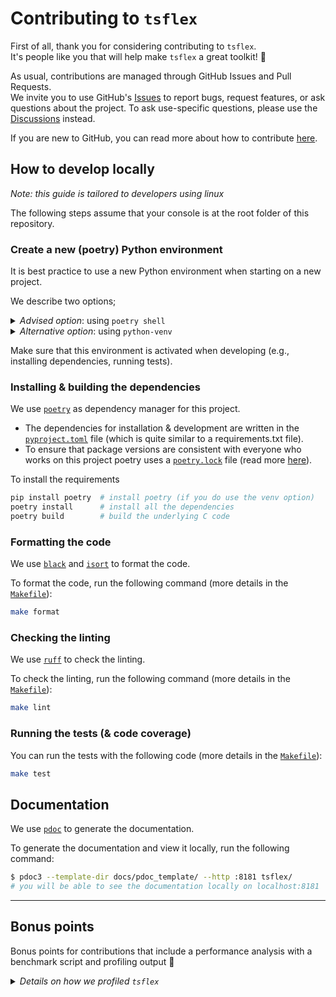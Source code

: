 # Contributing to `tsflex`

First of all, thank you for considering contributing to `tsflex`.<br>
It's people like you that will help make `tsflex` a great toolkit! 🤝

As usual, contributions are managed through GitHub Issues and Pull Requests.  
We invite you to use GitHub's [Issues](https://github.com/predict-idlab/tsflex/issues) to report bugs, request features, or ask questions about the project. To ask use-specific questions, please use the [Discussions](https://github.com/predict-idlab/tsflex/discussions) instead.

If you are new to GitHub, you can read more about how to contribute [here](https://docs.github.com/en/get-started/quickstart/contributing-to-projects).

## How to develop locally

*Note: this guide is tailored to developers using linux*

The following steps assume that your console is at the root folder of this repository.

### Create a new (poetry) Python environment

It is best practice to use a new Python environment when starting on a new project.

We describe two options; 

<details>
<summary><i>Advised option</i>: using <code>poetry shell</code></summary>
For dependency management we use poetry (read more below).<br>
Hence, we advise to use poetry shell to create a Python environment for this project.

1. Install poetry: https://python-poetry.org/docs/#installation <br>
   (If necessary add poetry to the PATH)
2. Create & activate a new python environment: <code>poetry shell</code>

After the poetry shell command your python environment is activated.
</details>

<details>
<summary><i>Alternative option</i>: using <code>python-venv</code></summary>
As alternative option, you can create a Python environment by using python-venv

1. Create a new Python environment: <code>python -m venv venv</code>
2. Activate this environment; <code>source venv/bin/activate</code>
</details>

Make sure that this environment is activated when developing (e.g., installing dependencies, running tests).

### Installing & building the dependencies

We use [`poetry`](https://python-poetry.org/) as dependency manager for this project. 
- The dependencies for installation & development are written in the [`pyproject.toml`](pyproject.toml) file (which is quite similar to a requirements.txt file). 
- To ensure that package versions are consistent with everyone who works on this project poetry uses a [`poetry.lock`](poetry.lock) file (read more [here](https://python-poetry.org/docs/basic-usage/#installing-with-poetrylock)).

To install the requirements
```sh
pip install poetry  # install poetry (if you do use the venv option)
poetry install      # install all the dependencies
poetry build        # build the underlying C code
```

### Formatting the code

We use [`black`](https://github.com/psf/black) and [`isort`](https://github.com/PyCQA/isort) to format the code.

To format the code, run the following command (more details in the [`Makefile`](Makefile)):
```sh
make format
```

### Checking the linting

We use [`ruff`](https://github.com/charliermarsh/ruff) to check the linting.

To check the linting, run the following command (more details in the [`Makefile`](Makefile)):
```sh
make lint
```

### Running the tests (& code coverage)

You can run the tests with the following code (more details in the [`Makefile`](Makefile)):

```sh
make test
```

## Documentation

We use [`pdoc`](https://pdoc3.github.io/pdoc/) to generate the documentation.

To generate the documentation and view it locally, run the following command:
```bash
$ pdoc3 --template-dir docs/pdoc_template/ --http :8181 tsflex/
# you will be able to see the documentation locally on localhost:8181
```

---

## Bonus points

Bonus points for contributions that include a performance analysis with a benchmark script and profiling output 👀

<details>
<summary><i>Details on how we profiled <code>tsflex</code></i> </summary>
Our favored profiling tool is <a href="https://github.com/gaogaotiantian/viztracer"><code>VizTracer</code></a> 
which can be used as:

```python
from viztracer import VizTracer

with VizTracer(
    log_gc=False,
    log_async=True,
    output_file=f"<SAVE_PATH>/<save_name>.json",
    max_stack_depth=0,
    # make sure to monitor memory and cpu usage
    plugins=["vizplugins.cpu_usage", "vizplugins.memory_usage"],
):
    # the code that is improved in either memory usage / speed
    ...
```
</details>
